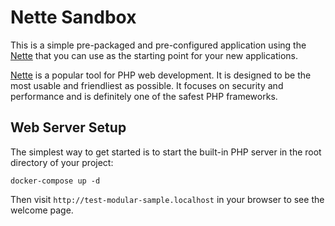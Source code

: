Nette Sandbox
=============

This is a simple pre-packaged and pre-configured application using the [Nette](https://nette.org)
that you can use as the starting point for your new applications.

[Nette](https://nette.org) is a popular tool for PHP web development.
It is designed to be the most usable and friendliest as possible. It focuses
on security and performance and is definitely one of the safest PHP frameworks.


Web Server Setup
----------------

The simplest way to get started is to start the built-in PHP server in the root directory of your project:

	docker-compose up -d

Then visit `http://test-modular-sample.localhost` in your browser to see the welcome page.
